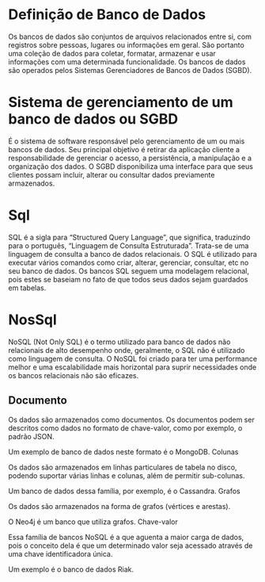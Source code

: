 # Definição de Banco de Dados

Os bancos de dados são conjuntos de arquivos relacionados entre si, com registros sobre pessoas, lugares ou informações em geral. São portanto uma coleção de dados para coletar, formatar, armazenar e usar informações com uma determinada funcionalidade. Os bancos de dados são operados pelos Sistemas Gerenciadores de Bancos de Dados (SGBD).

# Sistema de gerenciamento de um banco de dados ou SGBD

É o sistema de software responsável pelo gerenciamento de um ou mais bancos de dados. Seu principal objetivo é retirar da aplicação cliente a responsabilidade de gerenciar o acesso, a persistência, a manipulação e a organização dos dados. O SGBD disponibiliza uma interface para que seus clientes possam incluir, alterar ou consultar dados previamente armazenados.

# Sql

SQL é a sigla para “Structured Query Language”, que significa, traduzindo para o português, “Linguagem de Consulta Estruturada”. Trata-se de uma linguagem de consulta a banco de dados relacionais.
O SQL é utilizado para executar vários comandos como criar, alterar, gerenciar, consultar, etc no seu banco de dados.
Os bancos SQL seguem uma modelagem relacional, pois estes se baseiam no fato de que todos seus dados sejam guardados em tabelas.

# NosSql

NoSQL (Not Only SQL) é o termo utilizado para banco de dados não relacionais de alto desempenho onde, geralmente, o SQL não é utilizado como linguagem de consulta.
O NoSQL foi criado para ter uma performance melhor e uma escalabilidade mais horizontal para suprir necessidades onde os bancos relacionais não são eficazes. 

## Documento

Os dados são armazenados como documentos. Os documentos podem ser descritos como dados no formato de chave-valor, como por exemplo, o padrão JSON.

Um exemplo de banco de dados neste formato é o MongoDB.
Colunas

Os dados são armazenados em linhas particulares de tabela no disco, podendo suportar várias linhas e colunas, além de permitir sub-colunas.

Um banco de dados dessa família, por exemplo, é o Cassandra.
Grafos

Os dados são armazenados na forma de grafos (vértices e arestas).

O Neo4j é um banco que utiliza grafos.
Chave-valor

Essa família de bancos NoSQL é a que aguenta a maior carga de dados, pois o conceito dela é que um determinado valor seja acessado através de uma chave identificadora única.

Um exemplo é o banco de dados Riak. 
